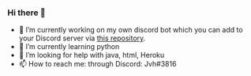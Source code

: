 ### Hi there 👋

- 🔭 I’m currently working on my own discord bot which you can add to your Discord server via [this repository](https://github.com/jvhdiscord/bartinfo).
- 🌱 I’m currently learning python
- 🤔 I’m looking for help with java, html, Heroku
- 📫 How to reach me: through Discord: Jvh#3816
